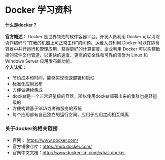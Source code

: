 # Docker 学习资料
#### 什么是docker？
**官方概述：** Docker 是世界领先的软件容器平台。开发人员利用 Docker 可以消除协作编码时“在我的机器上可正常工作”的问题。运维人员利用 Docker 可以在隔离容器中并行运行和管理应用，获得更好的计算密度。企业利用 Docker 可以构建敏捷的软件交付管道，以更快的速度、更高的安全性和可靠的信誉为 Linux 和 Windows Server 应用发布新功能。  
**个人认知：**  
* 节约成本和时间，能够实现快速部署和启动  
* 标准化应用发布 
* 方便做持续集成 
* docker是一个非常轻量级的容器，所以使用docker部署出来的集群也是轻量级的 
* 方便构建基于SOA或者微服务的系统 
* 每个应用都有自己独立的运行空间，应用于应用之间相互隔离 

### 关于docker的相关链接   
* 官网： https://www.docker.com/ 
* 官方镜像仓库：https://hub.docker.com/ 
* 官网中文文档：http://www.docker-cn.com/what-docker 

### 
